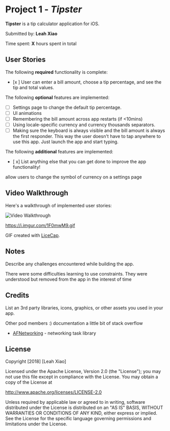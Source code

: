 # Project 1 - *Tipster*

**Tipster** is a tip calculator application for iOS.

Submitted by: **Leah Xiao**

Time spent: **X** hours spent in total

## User Stories

The following **required** functionality is complete:

* [x ] User can enter a bill amount, choose a tip percentage, and see the tip and total values.

The following **optional** features are implemented:
* [ ] Settings page to change the default tip percentage.
* [ ] UI animations
* [ ] Remembering the bill amount across app restarts (if <10mins)
* [ ] Using locale-specific currency and currency thousands separators.
* [ ] Making sure the keyboard is always visible and the bill amount is always the first responder. This way the user doesn't have to tap anywhere to use this app. Just launch the app and start typing.

The following **additional** features are implemented:

- [ x] List anything else that you can get done to improve the app functionality!

allow users to change the symbol of currency on a settings page

## Video Walkthrough

Here's a walkthrough of implemented user stories:

<img src='https://i.imgur.com/1F0mwM9.gif' title='Video Walkthrough' width='' alt='Video Walkthrough' />

https://i.imgur.com/1F0mwM9.gif


GIF created with [LiceCap](http://www.cockos.com/licecap/).

## Notes

Describe any challenges encountered while building the app.

There were some difficulties learning to use constraints. They were understood but removed from the app in the interest of time

## Credits

List an 3rd party libraries, icons, graphics, or other assets you used in your app.

Other pod members :)
documentation
a little bit of stack overflow

- [AFNetworking](https://github.com/AFNetworking/AFNetworking) - networking task library

## License

Copyright [2018] [Leah Xiao]

Licensed under the Apache License, Version 2.0 (the "License");
you may not use this file except in compliance with the License.
You may obtain a copy of the License at

http://www.apache.org/licenses/LICENSE-2.0

Unless required by applicable law or agreed to in writing, software
distributed under the License is distributed on an "AS IS" BASIS,
WITHOUT WARRANTIES OR CONDITIONS OF ANY KIND, either express or implied.
See the License for the specific language governing permissions and
limitations under the License.
